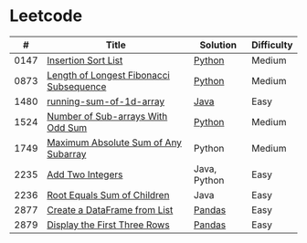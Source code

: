 # Leetcode

|#|Title|Solution|Difficulty|
|-|-----|--------|----------|
|0147|[Insertion Sort List](https://leetcode.com/problems/insertion-sort-list/description/)|[Python](/submissions/0147-insertion-sort-list/solution.py)|Medium|
|0873|[Length of Longest Fibonacci Subsequence](https://leetcode.com/problems/length-of-longest-fibonacci-subsequence/description/)|[Python](/submissions/0873-length-of-longest-fibonacci-subsequence/solution.py)|Medium|
|1480|[running-sum-of-1d-array](https://leetcode.com/problems/running-sum-of-1d-array/description/)|[Java](/submissions/1480-running-sum-of-1d-array/solution.java)|Easy|
|1524|[Number of Sub-arrays With Odd Sum](https://leetcode.com/problems/number-of-sub-arrays-with-odd-sum/description/)|[Python](/submissions/1524-number-of-sub-arrays-with-odd-sum/solution.py)|Medium|
|1749|[Maximum Absolute Sum of Any Subarray](https://leetcode.com/problems/maximum-absolute-sum-of-any-subarray/description/)|Python|Medium|
|2235|[Add Two Integers](https://leetcode.com/problems/add-two-integers/)|Java, Python|Easy|
|2236|[Root Equals Sum of Children](https://leetcode.com/problems/root-equals-sum-of-children/description/)|Java|Easy|
|2877|[Create a DataFrame from List](https://leetcode.com/problems/create-a-dataframe-from-list/description/)|[Pandas](/submissions/2877-create-a-dataframe-from-list/solution.py)|Easy|
|2879|[Display the First Three Rows](https://leetcode.com/problems/display-the-first-three-rows/description/)|[Pandas](/submissions/2879-display-the-first-three-rows/solution.py)|Easy|
